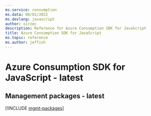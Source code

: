 ```yaml
---
ms.service: consumption
ms.data: 08/01/2022
ms.devlang: javascript
author: xirzec
description: Reference for Azure Consumption SDK for JavaScript
title: Azure Consumption SDK for JavaScript
ms.topic: reference
ms.author: jeffish
---
```

# Azure Consumption SDK for JavaScript - latest

## Management packages - latest
[!INCLUDE [mgmt-packages](consumption-mgmt-index.md)]